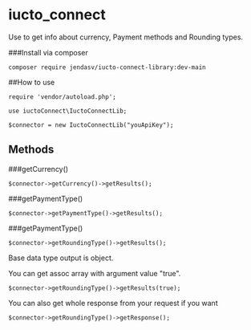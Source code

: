 # iucto_connect
Use to get info about currency, Payment methods and Rounding types.

###Install via composer
```
composer require jendasv/iucto-connect-library:dev-main
```

##How to use
```
require 'vendor/autoload.php';

use iuctoConnect\IuctoConnectLib;

$connector = new IuctoConnectLib("youApiKey");
```


## Methods
###getCurrency() 
```
$connector->getCurrency()->getResults();
```
###getPaymentType()
```
$connector->getPaymentType()->getResults();
```
###getPaymentType()
```
$connector->getRoundingType()->getResults();
```
Base data type output is object.

You can get assoc array with argument value "true". 
```
$connector->getRoundingType()->getResults(true);
```
You can also get whole response from your request if you want
```
$connector->getRoundingType()->getResponse();
```
